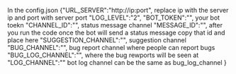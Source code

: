 In the config.json 
{"URL_SERVER":"http://ip:port", replace ip with the server ip and port with server port
    "LOG_LEVEL":"2",
    "BOT_TOKEN":"", your bot toekn
    "CHANNEL_ID":"", status message channel
    "MESSAGE_ID":"", after you run the code once the bot will send a status message copy that id and place here
    "SUGGESTION_CHANNEL":"", suggestion channel
    "BUG_CHANNEL":"", bug report channel where people can report bugs 
    "BUG_LOG_CHANNEL":"", where the bug rewports will be seen at 
    "LOG_CHANNEL":"" bot log channel can be the same as bug_log_channel
    }
